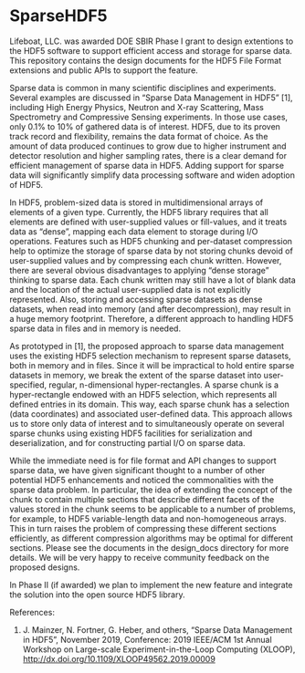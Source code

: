 # SparseHDF5

Lifeboat, LLC. was awarded DOE SBIR Phase I grant to design extentions to the HDF5 software to support efficient access and storage for sparse data. This repository contains the design documents for the HDF5 File Format extensions and public APIs to support the feature. 

Sparse data is common in many scientific disciplines and experiments. Several examples are discussed in “Sparse Data Management in HDF5” [1], including High Energy Physics, Neutron and X-ray Scattering, Mass Spectrometry and Compressive Sensing experiments. In those use cases, only 0.1% to 10% of gathered data is of interest. HDF5, due to its proven track record and flexibility, remains the data format of choice. As the amount of data produced continues to grow due to higher instrument and detector resolution and higher sampling rates, there is a clear demand for efficient management of sparse data in HDF5. Adding support for sparse data will significantly simplify data processing software and widen adoption of HDF5. 

In HDF5, problem-sized data is stored in multidimensional arrays of elements of a given type. Currently, the HDF5 library requires that all elements are defined with user-supplied values or fill-values, and it treats data as “dense”, mapping each data element to storage during I/O operations. Features such as HDF5 chunking and per-dataset compression help to optimize the storage of sparse data by not storing chunks devoid of user-supplied values and by compressing each chunk written. However, there are several obvious disadvantages to applying “dense storage” thinking to sparse data. Each chunk written may still have a lot of blank data and the location of the actual user-supplied data is not explicitly represented.  Also, storing and accessing sparse datasets as dense datasets, when read into memory (and after decompression), may result in a huge memory footprint. Therefore, a different approach to handling HDF5 sparse data in files and in memory is needed.

As prototyped in [1], the proposed approach to sparse data management uses the existing HDF5 selection mechanism to represent sparse datasets, both in memory and in files.  Since it will be impractical to hold entire sparse datasets in memory, we break the extent of the sparse dataset into user-specified, regular, n-dimensional hyper-rectangles.  A sparse chunk is a hyper-rectangle endowed with an HDF5 selection, which represents all defined entries in its domain.  This way, each sparse chunk has a selection (data coordinates) and associated user-defined data. This approach allows us to store only data of interest and to simultaneously operate on several sparse chunks using existing HDF5 facilities for serialization and deserialization, and for constructing partial I/O on sparse data.

While the immediate need is for file format and API changes to support sparse data, we have given significant thought to a number of other potential HDF5 enhancements and noticed the commonalities with the sparse data problem. In particular, the idea of extending the concept of the chunk to contain multiple sections that describe different facets of the values stored in the chunk seems to be applicable to a number of problems, for example, to HDF5 variable-length data and non-homogeneous arrays. This in turn raises the problem of compressing these different sections efficiently, as different compression algorithms may be optimal for different sections. Please see the documents in the design_docs directory for more details. We will be very happy to receive community feedback on the proposed designs.

In Phase II (if awarded) we plan to implement the new feature and integrate the solution into the open source HDF5 library. 

References:
1. J. Mainzer, N. Fortner, G. Heber, and others, “Sparse Data Management in HDF5”, November 2019, Conference: 2019 IEEE/ACM 1st Annual Workshop on Large-scale Experiment-in-the-Loop Computing (XLOOP), http://dx.doi.org/10.1109/XLOOP49562.2019.00009 
